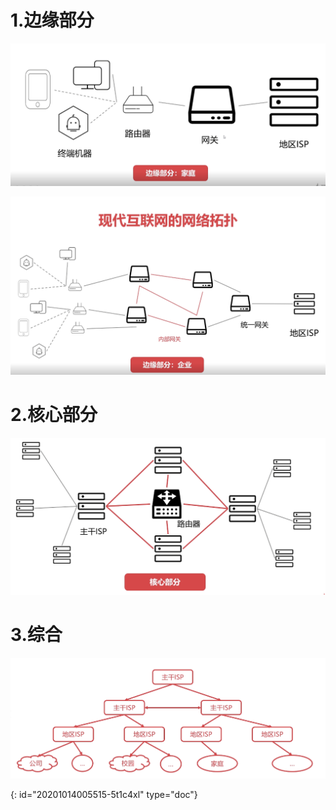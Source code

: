 # 1.边缘部分

![image.png](assets/20201014005958-34hri9b-image.png)

![image.png](assets/20201014010024-ha9bu5k-image.png)

# 2.核心部分

![image.png](assets/20201014010038-er0t49u-image.png)

# 3.综合

![image.png](assets/20201014015959-ihtr5tf-image.png)


{: id="20201014005515-5t1c4xl" type="doc"}
